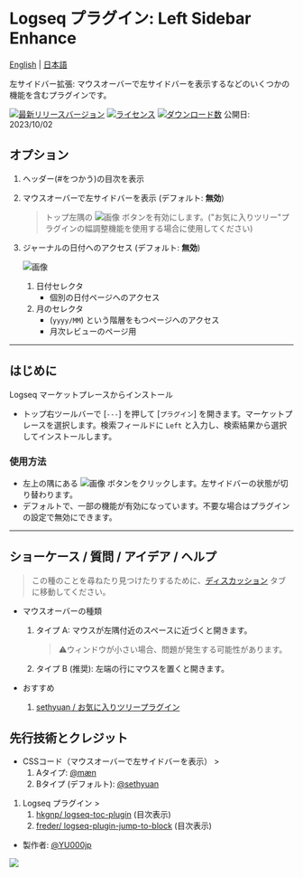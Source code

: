 # Logseq プラグイン: Left Sidebar Enhance 

[English](https://github.com/YU000jp/logseq-plugin-left-sidebar-enhance) | [日本語](https://github.com/YU000jp/logseq-plugin-left-sidebar-enhance/blob/main/readme.ja.md)

左サイドバー拡張: マウスオーバーで左サイドバーを表示するなどのいくつかの機能を含むプラグインです。

[![最新リリースバージョン](https://img.shields.io/github/v/release/YU000jp/logseq-plugin-left-sidebar-enhance)](https://github.com/YU000jp/logseq-plugin-left-sidebar-enhance/releases)
[![ライセンス](https://img.shields.io/github/license/YU000jp/logseq-plugin-left-sidebar-enhance?color=blue)](https://github.com/YU000jp/logseq-plugin-left-sidebar-enhance/LICENSE)
[![ダウンロード数](https://img.shields.io/github/downloads/YU000jp/logseq-plugin-left-sidebar-enhance/total.svg)](https://github.com/YU000jp/logseq-plugin-left-sidebar-enhance/releases)
公開日: 2023/10/02

## オプション

1. ヘッダー(#をつかう)の目次を表示

1. マウスオーバーで左サイドバーを表示 (デフォルト: **無効**)
   > トップ左隅の ![画像](https://github.com/YU000jp/logseq-plugin-left-sidebar-enhance/assets/111847207/8e3efccf-27e9-4332-b431-9765a69463a9) ボタンを有効にします。("お気に入りツリー"プラグインの幅調整機能を使用する場合に使用してください)

1. ジャーナルの日付へのアクセス (デフォルト: **無効**)

   ![画像](https://github.com/YU000jp/logseq-plugin-left-sidebar-enhance/assets/111847207/ec42967a-4c66-4d02-9765-782772dbb18e)

   1. 日付セレクタ
      - 個別の日付ページへのアクセス
   1. 月のセレクタ
      -  (`yyyy/MM`) という階層をもつページへのアクセス
      - 月次レビューのページ用

---

## はじめに

Logseq マーケットプレースからインストール

- トップ右ツールバーで [`---`] を押して [`プラグイン`] を開きます。マーケットプレースを選択します。検索フィールドに `Left` と入力し、検索結果から選択してインストールします。

### 使用方法

- 左上の隅にある ![画像](https://github.com/YU000jp/logseq-plugin-left-sidebar-enhance/assets/111847207/8e3efccf-27e9-4332-b431-9765a69463a9) ボタンをクリックします。左サイドバーの状態が切り替わります。
- デフォルトで、一部の機能が有効になっています。不要な場合はプラグインの設定で無効にできます。

---

## ショーケース / 質問 / アイデア / ヘルプ

> この種のことを尋ねたり見つけたりするために、[ディスカッション](https://github.com/YU000jp/logseq-plugin-left-sidebar-enhance/discussions) タブに移動してください。

- マウスオーバーの種類
    1. タイプ A: マウスが左隅付近のスペースに近づくと開きます。
       > ⚠️ウィンドウが小さい場合、問題が発生する可能性があります。
    1. タイプ B (推奨): 左端の行にマウスを置くと開きます。

- おすすめ
   1. [sethyuan / お気に入りツリープラグイン](https://github.com/sethyuan/logseq-plugin-favorite-tree)

## 先行技術とクレジット

- CSSコード（マウスオーバーで左サイドバーを表示） >
   1. Aタイプ: [@mæn](https://discord.com/channels/725182569297215569/775936939638652948/1155251493486727338)
   1. Bタイプ (デフォルト): [@sethyuan](https://github.com/YU000jp/logseq-plugin-left-sidebar-enhance/issues/1#issue-1910716211)
1. Logseq プラグイン >
   1. [hkgnp/ logseq-toc-plugin](https://github.com/hkgnp/logseq-toc-plugin/) (目次表示)
   1. [freder/ logseq-plugin-jump-to-block](https://github.com/freder/logseq-plugin-jump-to-block/) (目次表示)
- 製作者: [@YU000jp](https://github.com/YU000jp)

<a href="https://www.buymeacoffee.com/yu000japan"><img src="https://img.buymeacoffee.com/button-api/?text=Buy me a pizza&emoji=🍕&slug=yu000japan&button_colour=FFDD00&font_colour=000000&font_family=Poppins&outline_colour=000000&coffee_colour=ffffff" /></a>